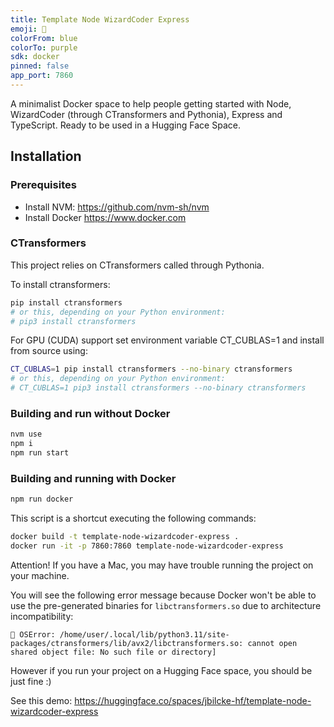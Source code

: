 ```yaml
---
title: Template Node WizardCoder Express
emoji: 🧙
colorFrom: blue
colorTo: purple
sdk: docker
pinned: false
app_port: 7860
---
```


A minimalist Docker space to help people getting started with Node, WizardCoder (through CTransformers and Pythonia), Express and TypeScript.
Ready to be used in a Hugging Face Space.

## Installation

### Prerequisites

- Install NVM: https://github.com/nvm-sh/nvm
- Install Docker https://www.docker.com

### CTransformers

This project relies on CTransformers called through Pythonia.

To install ctransformers:

```bash
pip install ctransformers
# or this, depending on your Python environment:
# pip3 install ctransformers
```

For GPU (CUDA) support set environment variable CT_CUBLAS=1 and install from source using:

```bash
CT_CUBLAS=1 pip install ctransformers --no-binary ctransformers
# or this, depending on your Python environment:
# CT_CUBLAS=1 pip3 install ctransformers --no-binary ctransformers
```

### Building and run without Docker

```bash
nvm use
npm i
npm run start
```

### Building and running with Docker

```bash
npm run docker
```

This script is a shortcut executing the following commands:

```bash
docker build -t template-node-wizardcoder-express .
docker run -it -p 7860:7860 template-node-wizardcoder-express
```

Attention! If you have a Mac, you may have trouble running the project on your machine.

You will see the following error message because Docker won't be able to use the pre-generated binaries for `libctransformers.so` due to architecture incompatibility:

```
🌉 OSError: /home/user/.local/lib/python3.11/site-packages/ctransformers/lib/avx2/libctransformers.so: cannot open shared object file: No such file or directory]
```

However if you run your project on a Hugging Face space, you should be just fine :)

See this demo: https://huggingface.co/spaces/jbilcke-hf/template-node-wizardcoder-express
